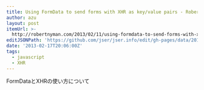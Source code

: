 ```yaml
---
title: Using FormData to send forms with XHR as key/value pairs - Robert's talk
author: azu
layout: post
itemUrl: >-
  http://robertnyman.com/2013/02/11/using-formdata-to-send-forms-with-xhr-as-keyvalue-pairs/
editJSONPath: 'https://github.com/jser/jser.info/edit/gh-pages/data/2013/02/index.json'
date: '2013-02-17T20:06:00Z'
tags:
  - javascript
  - XHR
---
```

FormDataとXHRの使い方について
